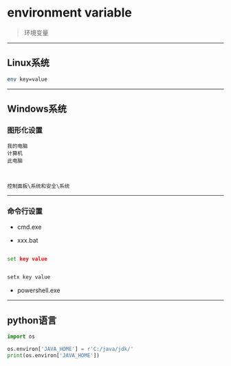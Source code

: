 
# environment variable
> 环境变量

---
## Linux系统
```sh
env key=value


```





---

## Windows系统

### 图形化设置
```
我的电脑
计算机
此电脑



控制面板\系统和安全\系统

```
---
### 命令行设置
- cmd.exe

- xxx.bat
```bat

set key value


setx key value

```
- powershell.exe



---
## python语言

```py
import os

os.environ['JAVA_HOME'] = r'C:/java/jdk/'
print(os.environ['JAVA_HOME'])



```


